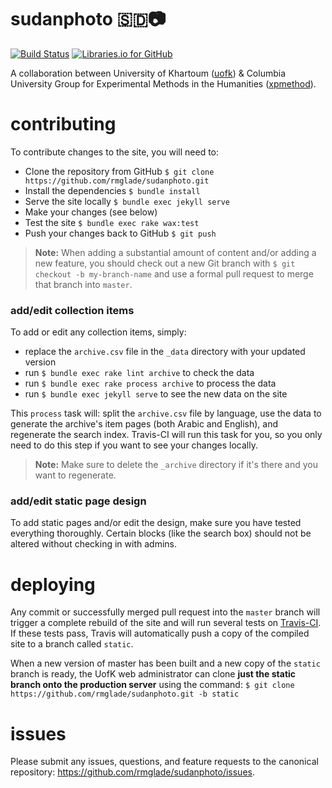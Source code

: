 # sudanphoto 🇸🇩📷
[![Build Status](https://travis-ci.org/mnyrop/sudanphoto.svg?branch=html-proofer)](https://travis-ci.org/rmglade/sudanphoto)
[![Libraries.io for GitHub](https://img.shields.io/librariesio/github/mnyrop/sudanphoto.svg)](https://libraries.io/github/mnyrop/sudanphoto)


A collaboration between University of Khartoum ([uofk](http://uofk.edu/index.php/en/)) & Columbia University Group for Experimental Methods in the Humanities ([xpmethod](https://github.com/xpmethod)).

# contributing

To contribute changes to the site, you will need to:
- Clone the repository from GitHub `$ git clone https://github.com/rmglade/sudanphoto.git`
- Install the dependencies `$ bundle install`
- Serve the site locally `$ bundle exec jekyll serve`
- Make your changes (see below)
- Test the site `$ bundle exec rake wax:test`
- Push your changes back to GitHub `$ git push`

> __Note:__  When adding a substantial amount of content and/or adding a new feature, you should check out a new Git branch with `$ git checkout -b my-branch-name` and use a formal pull request to merge that branch into `master`.

### add/edit collection items

To add or edit any collection items, simply:
- replace the `archive.csv` file in the `_data` directory with your updated version
- run `$ bundle exec rake lint archive` to check the data
- run `$ bundle exec rake process archive` to process the data
- run `$ bundle exec jekyll serve` to see the new data on the site

This `process` task will: split the `archive.csv` file by language, use the data to generate the archive's item pages (both Arabic and English), and regenerate the search index. Travis-CI will run this task for you, so you only need to do this step if you want to see your changes locally.

> __Note:__ Make sure to delete the `_archive` directory if it's there and you want to regenerate.

### add/edit static page design

To add static pages and/or edit the design, make sure you have tested everything thoroughly. Certain blocks (like the search box) should not be altered without checking in with admins.

# deploying

Any commit or successfully merged pull request into the `master` branch will trigger a complete rebuild of the site and will run several tests on [Travis-CI](https://travis-ci.org/rmglade/sudanphoto). If these tests pass, Travis will automatically push a copy of the compiled site to a branch called `static`.

When a new version of master has been built and a new copy of the `static` branch is ready, the UofK web administrator can clone **just the static branch onto the production server** using the command: `$ git clone https://github.com/rmglade/sudanphoto.git -b static`

# issues

Please submit any issues, questions, and feature requests to the canonical repository: <https://github.com/rmglade/sudanphoto/issues>.
